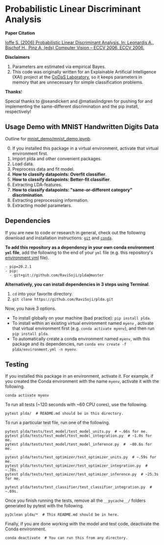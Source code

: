 # Probabilistic Linear Discriminant Analysis

__Paper Citation__

[Ioffe S. (2006) Probabilistic Linear Discriminant Analysis. 
 In: Leonardis A., Bischof H., Pinz A. (eds) Computer Vision – ECCV 2006. 
 ECCV 2006.](
 https://link.springer.com/chapter/10.1007/11744085_41)

__Disclaimers__

1. Parameters are estimated via empirical Bayes.
2. This code was originally written for an Explainable Artificial Intelligence 
    (XAI) project at the [CoDaS Laboratory](http://shaftolab.com/people.html), 
    so it keeps parameters in memory that are unnecessary for simple 
    classification problems.

__Thanks__!

Special thanks to @seandickert and @matiaslindgren for pushing for and 
 implementing the same-different discrimination and the pip install, 
 respectively!

## Usage Demo with MNIST Handwritten Digits Data

Outline for [mnist_demo/mnist_demo.ipynb](./mnist_demo/mnist_demo.ipynb).

0. If you installed this package in a virtual environment, 
    activate that virtual environment first.
1. Import plda and other convenient packages.
2. Load data.
3. Preprocess data and fit model.
4. __How to classify datapoints: Overfit classifier__.
5. __How to classify datapoints: Better-fit classifier__.
6. Extracting LDA-features.
7. __How to classify datapoints: "same-or-different category" discrimination__.
8. Extracting preprocessing information.
9. Extracting model parameters.

## Dependencies

If you are new to code or research in general,
 check out the following download and installation instructions: 
 [`git`](https://git-scm.com/downloads) and 
 [`conda`](https://github.com/conda/conda).

__To add this repository as a dependency in your own conda environment 
 `yml` file__, 
 add the following to the end of your `yml` file
 (e.g. this repository's [environment.yml](./environment.yml) file).
  ```
  - pip=20.2.1
  - pip:
    - git+git://github.com/RaviSoji/plda@master
  ```

__Alternatively, you can install dependencies in 3 steps using Terminal__.

1. `cd` into your favorite directory.
2. `git clone https://github.com/RaviSoji/plda.git`

Now, you have 3 options.
- To install globally on your machine (bad practice): 
   `pip install plda`.
- To install within an existing virtual environment named `myenv` ,
   activate that virtual environment first 
   (e.g. `conda activate myenv`), 
   and then run `pip install plda`.
- To automatically create a conda environment named `myenv`, 
   with this package and its dependencies,
   run `conda env create -f plda/environment.yml -n myenv`.

## Testing

If you installed this package in an environment, activate it.
For example, if you created the Conda environment with the name `myenv`, 
 activate it with the following.
``` shell
conda activate myenv
```

To run all tests (~120 seconds with ~60 CPU cores), use the following.
``` shell
pytest plda/  # README.md should be in this directory.
```

To run a particular test file, run one of the following.
``` shell
pytest plda/tests/test_model/test_model_units.py  # ~.66s for me.
pytest plda/tests/test_model/test_model_integration.py  # ~1.0s for me.
pytest plda/tests/test_model/test_model_inference.py  #  ~80.6s for me.

pytest plda/tests/test_optimizer/test_optimizer_units.py  # ~.59s for me.
pytest plda/tests/test_optimizer/test_optimizer_integration.py  # ~.78s.
pytest plda/tests/test_optimizer/test_optimizer_inference.py  # ~25.3s for me.

pytest plda/tests/test_classifier/test_classifier_integration.py  # ~.69s.
```

Once you finish running the tests, 
 remove all the `__pycache__/` folders generated by pytest with the following.
``` shell
py3clean plda/*  # This README.md should be in here.
```

Finally, if you are done working with the model and test code, 
 deactivate the Conda environment.
``` shell
conda deactivate  # You can run this from any directory.
```
